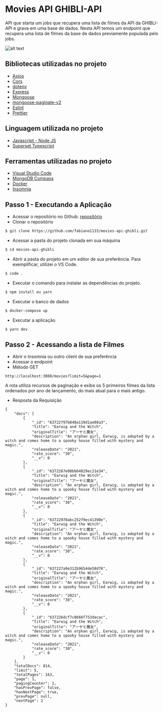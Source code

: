 # Movies API GHIBLI-API

API que starta um jobs que recupera uma lista de filmes da API da GHIBLI-API e grava em uma base de dados. Nesta API temos um endpoint que recupera uma lista de filmes da base de dados previamente populada pelo jobs.

![alt text](http://url/to/img.png)

## Bibliotecas utilizadas no projeto
- [Axios](https://axios-http.com/docs/intro)
- [Cors](https://www.npmjs.com/package/cors)
- [dotenv](https://www.npmjs.com/package/dotenv)
- [Express](https://expressjs.com/en/starter/installing.html)
- [Mongoose](https://mongoosejs.com/)
- [mongoose-paginate-v2](https://www.npmjs.com/package/mongoose-paginate-v2)
- [Eslint](https://eslint.org/docs/latest/developer-guide/nodejs-api)
- [Prettier](https://prettier.io/)

## Linguagem utilizada no projeto
- [Javascript - Node JS](https://nodejs.org/en/)
- [Superset Typescript](https://www.typescriptlang.org/)
## Ferramentas utilizadas no projeto
- [Visual Studio Code](https://code.visualstudio.com/Download)
- [MongoDB Compass](https://www.mongodb.com/try/download/compass)
- [Docker](https://www.docker.com/)
- [Insomnia](https://insomnia.rest/download)

## Passo 1 - Executando a Aplicação

- Acessar o repositório no Github: [repositório](https://github.com/fabiano1133/movies-api-ghibli)
- Clonar o repositório
```bash
$ git clone https://github.com/fabiano1133/movies-api-ghibli.git
```
- Acessar a pasta do projeto clonada em sua máquina
```bash
$ cd movies-api-ghibli
```
- Abrir a pasta do projeto em um editor de sua preferência.
Para exemplificar, utilizei o VS Code.
```bash
$ code .
```
- Executar o comando para instalar as dependências do projeto.
```bash
$ npm install ou yarn
```
- Executar o banco de dados
```bash
$ docker-compose up
```

- Executar a aplicação
```bash
$ yarn dev
```
## Passo 2 - Acessando a lista de Filmes

- Abrir o Insomnia ou outro client de sua preferência
- Acessar o endpoint 
- Método GET
```
http://localhost:3000/movies?limit=5&page=1
```
A rota utiliza recursos de paginação e exibe os 5 primeiros filmes da lista ordenados por ano de lançamento, do mais atual para o mais antigo.

- Resposta da Requisição

```
{
	"docs": [
		{
			"_id": "63722797b840a119d1ae08a3",
			"title": "Earwig and the Witch",
			"originalTitle": "アーヤと魔女",
			"description": "An orphan girl, Earwig, is adopted by a witch and comes home to a spooky house filled with mystery and magic.",
			"releaseDate": "2021",
			"rate_score": "30",
			"__v": 0
		},
		{
			"_id": "6372267e08bb64829ec21e34",
			"title": "Earwig and the Witch",
			"originalTitle": "アーヤと魔女",
			"description": "An orphan girl, Earwig, is adopted by a witch and comes home to a spooky house filled with mystery and magic.",
			"releaseDate": "2021",
			"rate_score": "30",
			"__v": 0
		},
		{
			"_id": "63722978abc252f9ec41390e",
			"title": "Earwig and the Witch",
			"originalTitle": "アーヤと魔女",
			"description": "An orphan girl, Earwig, is adopted by a witch and comes home to a spooky house filled with mystery and magic.",
			"releaseDate": "2021",
			"rate_score": "30",
			"__v": 0
		},
		{
			"_id": "637227a9e312b9654de58d76",
			"title": "Earwig and the Witch",
			"originalTitle": "アーヤと魔女",
			"description": "An orphan girl, Earwig, is adopted by a witch and comes home to a spooky house filled with mystery and magic.",
			"releaseDate": "2021",
			"rate_score": "30",
			"__v": 0
		},
		{
			"_id": "637226dcf7c8666f753dacac",
			"title": "Earwig and the Witch",
			"originalTitle": "アーヤと魔女",
			"description": "An orphan girl, Earwig, is adopted by a witch and comes home to a spooky house filled with mystery and magic.",
			"releaseDate": "2021",
			"rate_score": "30",
			"__v": 0
		}
	],
	"totalDocs": 814,
	"limit": 5,
	"totalPages": 163,
	"page": 1,
	"pagingCounter": 1,
	"hasPrevPage": false,
	"hasNextPage": true,
	"prevPage": null,
	"nextPage": 2
}
```
